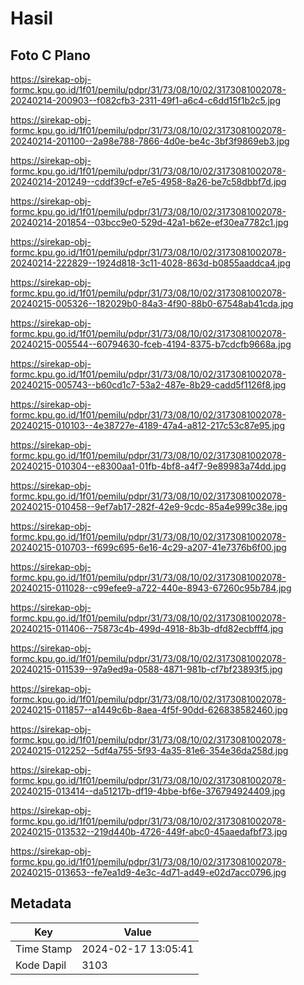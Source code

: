 # Hasil

## Foto C Plano

https://sirekap-obj-formc.kpu.go.id/1f01/pemilu/pdpr/31/73/08/10/02/3173081002078-20240214-200903--f082cfb3-2311-49f1-a6c4-c6dd15f1b2c5.jpg

https://sirekap-obj-formc.kpu.go.id/1f01/pemilu/pdpr/31/73/08/10/02/3173081002078-20240214-201100--2a98e788-7866-4d0e-be4c-3bf3f9869eb3.jpg

https://sirekap-obj-formc.kpu.go.id/1f01/pemilu/pdpr/31/73/08/10/02/3173081002078-20240214-201249--cddf39cf-e7e5-4958-8a26-be7c58dbbf7d.jpg

https://sirekap-obj-formc.kpu.go.id/1f01/pemilu/pdpr/31/73/08/10/02/3173081002078-20240214-201854--03bcc9e0-529d-42a1-b62e-ef30ea7782c1.jpg

https://sirekap-obj-formc.kpu.go.id/1f01/pemilu/pdpr/31/73/08/10/02/3173081002078-20240214-222829--1924d818-3c11-4028-863d-b0855aaddca4.jpg

https://sirekap-obj-formc.kpu.go.id/1f01/pemilu/pdpr/31/73/08/10/02/3173081002078-20240215-005326--182029b0-84a3-4f90-88b0-67548ab41cda.jpg

https://sirekap-obj-formc.kpu.go.id/1f01/pemilu/pdpr/31/73/08/10/02/3173081002078-20240215-005544--60794630-fceb-4194-8375-b7cdcfb9668a.jpg

https://sirekap-obj-formc.kpu.go.id/1f01/pemilu/pdpr/31/73/08/10/02/3173081002078-20240215-005743--b60cd1c7-53a2-487e-8b29-cadd5f1126f8.jpg

https://sirekap-obj-formc.kpu.go.id/1f01/pemilu/pdpr/31/73/08/10/02/3173081002078-20240215-010103--4e38727e-4189-47a4-a812-217c53c87e95.jpg

https://sirekap-obj-formc.kpu.go.id/1f01/pemilu/pdpr/31/73/08/10/02/3173081002078-20240215-010304--e8300aa1-01fb-4bf8-a4f7-9e89983a74dd.jpg

https://sirekap-obj-formc.kpu.go.id/1f01/pemilu/pdpr/31/73/08/10/02/3173081002078-20240215-010458--9ef7ab17-282f-42e9-9cdc-85a4e999c38e.jpg

https://sirekap-obj-formc.kpu.go.id/1f01/pemilu/pdpr/31/73/08/10/02/3173081002078-20240215-010703--f699c695-6e16-4c29-a207-41e7376b6f00.jpg

https://sirekap-obj-formc.kpu.go.id/1f01/pemilu/pdpr/31/73/08/10/02/3173081002078-20240215-011028--c99efee9-a722-440e-8943-67260c95b784.jpg

https://sirekap-obj-formc.kpu.go.id/1f01/pemilu/pdpr/31/73/08/10/02/3173081002078-20240215-011406--75873c4b-499d-4918-8b3b-dfd82ecbfff4.jpg

https://sirekap-obj-formc.kpu.go.id/1f01/pemilu/pdpr/31/73/08/10/02/3173081002078-20240215-011539--97a9ed9a-0588-4871-981b-cf7bf23893f5.jpg

https://sirekap-obj-formc.kpu.go.id/1f01/pemilu/pdpr/31/73/08/10/02/3173081002078-20240215-011857--a1449c6b-8aea-4f5f-90dd-626838582460.jpg

https://sirekap-obj-formc.kpu.go.id/1f01/pemilu/pdpr/31/73/08/10/02/3173081002078-20240215-012252--5df4a755-5f93-4a35-81e6-354e36da258d.jpg

https://sirekap-obj-formc.kpu.go.id/1f01/pemilu/pdpr/31/73/08/10/02/3173081002078-20240215-013414--da51217b-df19-4bbe-bf6e-376794924409.jpg

https://sirekap-obj-formc.kpu.go.id/1f01/pemilu/pdpr/31/73/08/10/02/3173081002078-20240215-013532--219d440b-4726-449f-abc0-45aaedafbf73.jpg

https://sirekap-obj-formc.kpu.go.id/1f01/pemilu/pdpr/31/73/08/10/02/3173081002078-20240215-013653--fe7ea1d9-4e3c-4d71-ad49-e02d7acc0796.jpg


## Metadata

| Key        | Value               |
| ---------- | ------------------- |
| Time Stamp | 2024-02-17 13:05:41 |
| Kode Dapil | 3103                |



